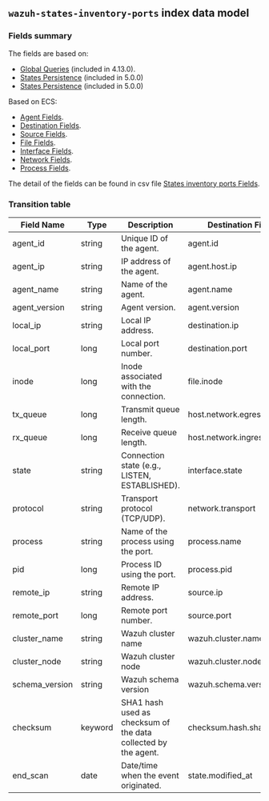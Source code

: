## `wazuh-states-inventory-ports` index data model

### Fields summary

The fields are based on:
- [Global Queries](https://github.com/wazuh/wazuh/issues/27898) (included in 4.13.0).
- [States Persistence](https://github.com/wazuh/wazuh/issues/29840#issuecomment-2937251736) (included in 5.0.0)
- [States Persistence](https://github.com/wazuh/wazuh/issues/29533) (included in 5.0.0)

Based on ECS:

- [Agent Fields](https://www.elastic.co/guide/en/ecs/current/ecs-agent.html).
- [Destination Fields](https://www.elastic.co/guide/en/ecs/current/ecs-destination.html).
- [Source Fields](https://www.elastic.co/guide/en/ecs/current/ecs-source.html).
- [File Fields](https://www.elastic.co/guide/en/ecs/current/ecs-file.html).
- [Interface Fields](https://www.elastic.co/guide/en/ecs/current/ecs-interface.html).
- [Network Fields](https://www.elastic.co/guide/en/ecs/current/ecs-network.html).
- [Process Fields](https://www.elastic.co/guide/en/ecs/current/ecs-process.html).

The detail of the fields can be found in csv file [States inventory ports Fields](fields.csv).

### Transition table

| Field Name     | Type    | Description                                                    | Destination Field          | Custom |
|----------------|---------|----------------------------------------------------------------|----------------------------|--------|
| agent_id       | string  | Unique ID of the agent.                                        | agent.id                   | FALSE  |
| agent_ip       | string  | IP address of the agent.                                       | agent.host.ip              | TRUE   |
| agent_name     | string  | Name of the agent.                                             | agent.name                 | FALSE  |
| agent_version  | string  | Agent version.                                                 | agent.version              | FALSE  |
| local_ip       | string  | Local IP address.                                              | destination.ip             | FALSE  |
| local_port     | long    | Local port number.                                             | destination.port           | FALSE  |
| inode          | long    | Inode associated with the connection.                          | file.inode                 | FALSE  |
| tx_queue       | long    | Transmit queue length.                                         | host.network.egress.queue  | TRUE   |
| rx_queue       | long    | Receive queue length.                                          | host.network.ingress.queue | FALSE  |
| state          | string  | Connection state (e.g., LISTEN, ESTABLISHED).                  | interface.state            | TRUE   |
| protocol       | string  | Transport protocol (TCP/UDP).                                  | network.transport          | FALSE  |
| process        | string  | Name of the process using the port.                            | process.name               | FALSE  |
| pid            | long    | Process ID using the port.                                     | process.pid                | FALSE  |
| remote_ip      | string  | Remote IP address.                                             | source.ip                  | FALSE  |
| remote_port    | long    | Remote port number.                                            | source.port                | FALSE  |
| cluster_name   | string  | Wazuh cluster name                                             | wazuh.cluster.name         | TRUE   |
| cluster_node   | string  | Wazuh cluster node                                             | wazuh.cluster.node         | TRUE   |
| schema_version | string  | Wazuh schema version                                           | wazuh.schema.version       | TRUE   |
| checksum       | keyword | SHA1 hash used as checksum of the data collected by the agent. | checksum.hash.sha1         | TRUE   |
| end_scan       | date    | Date/time when the event originated.                           | state.modified_at    | TRUE   |
